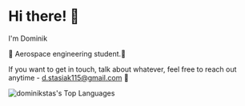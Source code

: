 # Hi there! 👋
I'm Dominik

🚀 Aerospace engineering student.🚀

If you want to get in touch, talk about whatever, feel free to reach out anytime - d.stasiak115@gmail.com 🙂

![dominikstas's Top Languages](https://github-readme-stats.vercel.app/api/top-langs/?username=dominikstas&theme=vue-dark&show_icons=true&hide_border=true&layout=compact)
